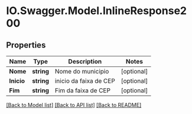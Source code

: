 # IO.Swagger.Model.InlineResponse200
## Properties

Name | Type | Description | Notes
------------ | ------------- | ------------- | -------------
**Nome** | **string** | Nome do municipio | [optional] 
**Inicio** | **string** | inicio da faixa de CEP | [optional] 
**Fim** | **string** | Fim da faixa de CEP | [optional] 

[[Back to Model list]](../README.md#documentation-for-models) [[Back to API list]](../README.md#documentation-for-api-endpoints) [[Back to README]](../README.md)

